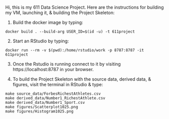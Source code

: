 Hi, this is my 611 Data Science Project. Here are the instructions for building 
my VM, launching it, & building the Project Skeleton:

1. Build the docker image by typing:

```
docker build . --build-arg USER_ID=$(id -u) -t 611project
```

2. Start an RStudio by typing:

```
docker run --rm -v $(pwd):/home/rstudio/work -p 8787:8787 -it 611project
```

3. Once the Rstudio is running connect to it by visiting
https://localhost:8787 in your browser.

4. To build the Project Skeleton with the source data, derived data, & figures, 
visit the terminal in RStudio & type:

```
make source_data/ForbesRichestAthletes.csv
make derived_data/Number1_RichestAthlete.csv
make derived_data/Number1_Sport.csv
make figures/Scatterplot1025.png
make figures/Histogram1025.png
```

